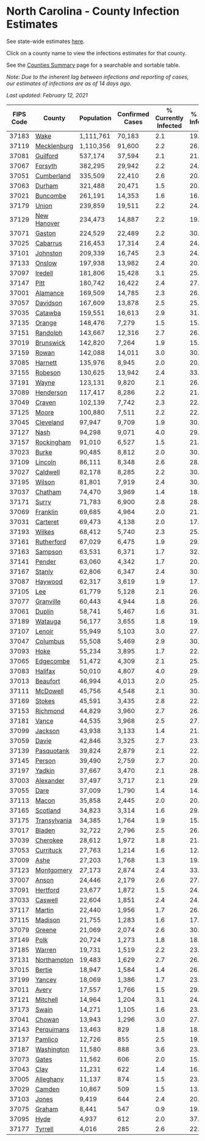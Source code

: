# North Carolina - County Infection Estimates

See state-wide estimates [here](/infections/us-nc).

Click on a county name to view the infections estimates for that county.

See the [Counties Summary](/infections/summary-counties) page for a searchable and sortable table.

*Note: Due to the inherent lag between infections and reporting of cases, our estimates of infections are as of 14 days ago.*

*Last updated: February 12, 2021*

|   FIPS Code |                       County |   Population |   Confirmed Cases |   % Currently Infected |   % Total Infected |
|-------------|------------------------------|--------------|-------------------|------------------------|--------------------|
|       37183 |                 [Wake](wake) |    1,111,761 |            70,183 |                    2.1 |               19.3 |
|       37119 |   [Mecklenburg](mecklenburg) |    1,110,356 |            91,600 |                    2.2 |               26.0 |
|       37081 |         [Guilford](guilford) |      537,174 |            37,594 |                    2.1 |               21.3 |
|       37067 |           [Forsyth](forsyth) |      382,295 |            29,942 |                    2.2 |               24.0 |
|       37051 |     [Cumberland](cumberland) |      335,509 |            22,410 |                    2.6 |               20.2 |
|       37063 |             [Durham](durham) |      321,488 |            20,471 |                    1.5 |               20.7 |
|       37021 |         [Buncombe](buncombe) |      261,191 |            14,353 |                    1.6 |               16.6 |
|       37179 |               [Union](union) |      239,859 |            19,511 |                    2.2 |               24.9 |
|       37129 |   [New Hanover](new-hanover) |      234,473 |            14,887 |                    2.2 |               19.1 |
|       37071 |             [Gaston](gaston) |      224,529 |            22,489 |                    2.2 |               30.4 |
|       37025 |         [Cabarrus](cabarrus) |      216,453 |            17,314 |                    2.4 |               24.5 |
|       37101 |         [Johnston](johnston) |      209,339 |            16,745 |                    2.3 |               24.6 |
|       37133 |             [Onslow](onslow) |      197,938 |            13,982 |                    2.4 |               20.9 |
|       37097 |           [Iredell](iredell) |      181,806 |            15,428 |                    3.1 |               25.6 |
|       37147 |                 [Pitt](pitt) |      180,742 |            16,422 |                    2.4 |               27.6 |
|       37001 |         [Alamance](alamance) |      169,509 |            14,785 |                    2.3 |               26.7 |
|       37057 |         [Davidson](davidson) |      167,609 |            13,878 |                    2.5 |               25.1 |
|       37035 |           [Catawba](catawba) |      159,551 |            16,613 |                    2.9 |               31.4 |
|       37135 |             [Orange](orange) |      148,476 |             7,279 |                    1.5 |               15.5 |
|       37151 |         [Randolph](randolph) |      143,667 |            12,316 |                    2.7 |               26.4 |
|       37019 |       [Brunswick](brunswick) |      142,820 |             7,264 |                    1.9 |               15.3 |
|       37159 |               [Rowan](rowan) |      142,088 |            14,011 |                    3.0 |               30.6 |
|       37085 |           [Harnett](harnett) |      135,976 |             8,945 |                    2.0 |               20.1 |
|       37155 |           [Robeson](robeson) |      130,625 |            13,942 |                    2.4 |               33.4 |
|       37191 |               [Wayne](wayne) |      123,131 |             9,820 |                    2.1 |               26.4 |
|       37089 |       [Henderson](henderson) |      117,417 |             8,286 |                    2.2 |               21.8 |
|       37049 |             [Craven](craven) |      102,139 |             7,742 |                    2.3 |               22.7 |
|       37125 |               [Moore](moore) |      100,880 |             7,511 |                    2.2 |               22.8 |
|       37045 |       [Cleveland](cleveland) |       97,947 |             9,709 |                    1.9 |               30.0 |
|       37127 |                 [Nash](nash) |       94,298 |             9,071 |                    4.0 |               29.1 |
|       37157 |     [Rockingham](rockingham) |       91,010 |             6,527 |                    1.5 |               21.4 |
|       37023 |               [Burke](burke) |       90,485 |             8,812 |                    2.0 |               30.3 |
|       37109 |           [Lincoln](lincoln) |       86,111 |             8,348 |                    2.6 |               28.9 |
|       37027 |         [Caldwell](caldwell) |       82,178 |             8,285 |                    2.2 |               30.6 |
|       37195 |             [Wilson](wilson) |       81,801 |             7,919 |                    2.4 |               30.1 |
|       37037 |           [Chatham](chatham) |       74,470 |             3,969 |                    1.4 |               18.1 |
|       37171 |               [Surry](surry) |       71,783 |             6,900 |                    2.8 |               28.7 |
|       37069 |         [Franklin](franklin) |       69,685 |             4,964 |                    2.0 |               21.9 |
|       37031 |         [Carteret](carteret) |       69,473 |             4,138 |                    2.0 |               17.8 |
|       37193 |             [Wilkes](wilkes) |       68,412 |             5,740 |                    2.3 |               25.9 |
|       37161 |     [Rutherford](rutherford) |       67,029 |             6,475 |                    1.9 |               29.5 |
|       37163 |           [Sampson](sampson) |       63,531 |             6,371 |                    1.7 |               32.0 |
|       37141 |             [Pender](pender) |       63,060 |             4,342 |                    1.7 |               20.8 |
|       37167 |             [Stanly](stanly) |       62,806 |             6,347 |                    2.4 |               30.8 |
|       37087 |           [Haywood](haywood) |       62,317 |             3,619 |                    1.9 |               17.3 |
|       37105 |                   [Lee](lee) |       61,779 |             5,128 |                    2.1 |               26.6 |
|       37077 |       [Granville](granville) |       60,443 |             4,944 |                    1.8 |               26.5 |
|       37061 |             [Duplin](duplin) |       58,741 |             5,467 |                    1.6 |               31.1 |
|       37189 |           [Watauga](watauga) |       56,177 |             3,655 |                    1.8 |               19.3 |
|       37107 |             [Lenoir](lenoir) |       55,949 |             5,103 |                    3.0 |               27.4 |
|       37047 |         [Columbus](columbus) |       55,508 |             5,469 |                    2.9 |               30.6 |
|       37093 |                 [Hoke](hoke) |       55,234 |             3,895 |                    1.7 |               22.0 |
|       37065 |       [Edgecombe](edgecombe) |       51,472 |             4,309 |                    2.1 |               25.9 |
|       37083 |           [Halifax](halifax) |       50,010 |             4,807 |                    4.0 |               29.2 |
|       37013 |         [Beaufort](beaufort) |       46,994 |             4,013 |                    2.0 |               25.6 |
|       37111 |         [McDowell](mcdowell) |       45,756 |             4,548 |                    2.1 |               30.1 |
|       37169 |             [Stokes](stokes) |       45,591 |             3,435 |                    2.8 |               22.2 |
|       37153 |         [Richmond](richmond) |       44,829 |             3,960 |                    2.7 |               26.9 |
|       37181 |               [Vance](vance) |       44,535 |             3,968 |                    2.5 |               27.9 |
|       37099 |           [Jackson](jackson) |       43,938 |             3,133 |                    1.4 |               21.6 |
|       37059 |               [Davie](davie) |       42,846 |             3,325 |                    2.7 |               23.3 |
|       37139 |     [Pasquotank](pasquotank) |       39,824 |             2,879 |                    2.1 |               22.0 |
|       37145 |             [Person](person) |       39,490 |             2,759 |                    2.7 |               20.8 |
|       37197 |             [Yadkin](yadkin) |       37,667 |             3,470 |                    2.1 |               28.2 |
|       37003 |       [Alexander](alexander) |       37,497 |             3,717 |                    2.1 |               29.4 |
|       37055 |                 [Dare](dare) |       37,009 |             1,790 |                    1.4 |               14.5 |
|       37113 |               [Macon](macon) |       35,858 |             2,445 |                    2.0 |               20.6 |
|       37165 |         [Scotland](scotland) |       34,823 |             3,314 |                    1.6 |               29.0 |
|       37175 | [Transylvania](transylvania) |       34,385 |             1,764 |                    1.9 |               15.0 |
|       37017 |             [Bladen](bladen) |       32,722 |             2,796 |                    2.5 |               26.5 |
|       37039 |         [Cherokee](cherokee) |       28,612 |             1,972 |                    1.8 |               21.0 |
|       37053 |       [Currituck](currituck) |       27,763 |             1,214 |                    1.6 |               12.7 |
|       37009 |                 [Ashe](ashe) |       27,203 |             1,768 |                    1.3 |               19.4 |
|       37123 |     [Montgomery](montgomery) |       27,173 |             2,874 |                    2.4 |               33.1 |
|       37007 |               [Anson](anson) |       24,446 |             2,179 |                    2.6 |               27.3 |
|       37091 |         [Hertford](hertford) |       23,677 |             1,872 |                    1.5 |               24.9 |
|       37033 |           [Caswell](caswell) |       22,604 |             1,851 |                    2.4 |               24.7 |
|       37117 |             [Martin](martin) |       22,440 |             1,956 |                    1.7 |               26.7 |
|       37115 |           [Madison](madison) |       21,755 |             1,283 |                    1.6 |               17.1 |
|       37079 |             [Greene](greene) |       21,069 |             2,074 |                    2.6 |               30.4 |
|       37149 |                 [Polk](polk) |       20,724 |             1,273 |                    1.8 |               18.7 |
|       37185 |             [Warren](warren) |       19,731 |             1,519 |                    2.2 |               23.7 |
|       37131 |   [Northampton](northampton) |       19,483 |             1,629 |                    2.7 |               26.9 |
|       37015 |             [Bertie](bertie) |       18,947 |             1,584 |                    1.4 |               26.5 |
|       37199 |             [Yancey](yancey) |       18,069 |             1,386 |                    1.7 |               23.2 |
|       37011 |               [Avery](avery) |       17,557 |             1,766 |                    1.5 |               29.6 |
|       37121 |         [Mitchell](mitchell) |       14,964 |             1,204 |                    3.1 |               24.0 |
|       37173 |               [Swain](swain) |       14,271 |             1,105 |                    1.6 |               23.3 |
|       37041 |             [Chowan](chowan) |       13,943 |             1,296 |                    3.0 |               27.8 |
|       37143 |     [Perquimans](perquimans) |       13,463 |               829 |                    1.8 |               18.4 |
|       37137 |           [Pamlico](pamlico) |       12,726 |               855 |                    2.5 |               19.7 |
|       37187 |     [Washington](washington) |       11,580 |               888 |                    3.6 |               23.0 |
|       37073 |               [Gates](gates) |       11,562 |               606 |                    2.0 |               15.5 |
|       37043 |                 [Clay](clay) |       11,231 |               622 |                    1.4 |               16.8 |
|       37005 |       [Alleghany](alleghany) |       11,137 |               874 |                    1.5 |               23.9 |
|       37029 |             [Camden](camden) |       10,867 |               509 |                    1.5 |               13.9 |
|       37103 |               [Jones](jones) |        9,419 |               644 |                    2.4 |               20.8 |
|       37075 |             [Graham](graham) |        8,441 |               547 |                    0.9 |               19.4 |
|       37095 |                 [Hyde](hyde) |        4,937 |               612 |                    2.0 |               37.0 |
|       37177 |           [Tyrrell](tyrrell) |        4,016 |               285 |                    2.6 |               22.3 |